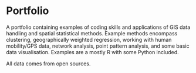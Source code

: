 # Portfolio

A portfolio containing examples of coding skills and applications of GIS data handling and spatial statistical methods. Example methods encompass clustering, geographically weighted regression, working with human mobility/GPS data, network analysis, point pattern analysis, and some basic data visualisation. Examples are a mostly R with some Python included.

All data comes from open sources.
